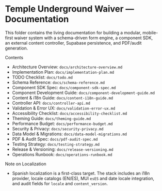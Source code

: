 # Temple Underground Waiver — Documentation

This folder contains the living documentation for building a modular, mobile-first waiver system with a schema-driven form engine, a component SDK, an external content controller, Supabase persistence, and PDF/audit generation.

Contents

- Architecture Overview: `docs/architecture-overview.md`
- Implementation Plan: `docs/implementation-plan.md`
- TODO Checklist: `docs/todo.md`
- Schema Reference: `docs/schema-reference.md`
- Component SDK Spec: `docs/component-sdk-spec.md`
- Component Development Guide: `docs/component-development-guide.md`
- Content & i18n Guide: `docs/content-i18n-guide.md`
- Controller API: `docs/controller-api.md`
- Validation & Error UX: `docs/validation-error-ux.md`
- Accessibility Checklist: `docs/accessibility-checklist.md`
- Theming Guide: `docs/theming-guide.md`
- Performance Budget: `docs/performance-budget.md`
- Security & Privacy: `docs/security-privacy.md`
- Data Model & Migrations: `docs/data-model-migrations.md`
- PDF & Audit Spec: `docs/pdf-audit-spec.md`
- Testing Strategy: `docs/testing-strategy.md`
- Release & Versioning: `docs/release-versioning.md`
- Operations Runbook: `docs/operations-runbook.md`

Note on Localization

- Spanish localization is a first-class target. The stack includes an i18n provider, locale catalogs (EN/ES), MUI `esES` and date locale integration, and audit fields for `locale` and `content_version`.
